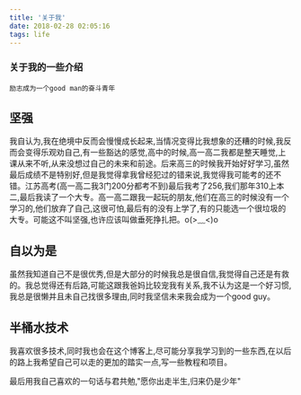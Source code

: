 ```yaml
---
title: '关于我'
date: 2018-02-28 02:05:16
tags: life
---
```

### 关于我的一些介绍

	励志成为一个good man的奋斗青年

## 坚强

我自认为,我在绝境中反而会慢慢成长起来,当情况变得比我想象的还糟的时候,我反而会变得乐观劝自己,有一些豁达的感觉,高中的时候,高一高二我都是整天睡觉,上课从来不听,从来没想过自己的未来和前途。后来高三的时候我开始好好学习,虽然最后成绩不是特别好,但是我觉得拿我曾经犯过的错来说,我觉得我可能考的还不错。江苏高考(高一高二我3门200分都考不到)最后我考了256,我们那年310上本二,最后我读了一个大专。高一高二跟我一起玩的朋友,他们在高三的时候没有一个学习的,他们放弃了自己,这很可怕,最后有的没有上学了,有的只能选一个很垃圾的大专。可能这不叫坚强,也许应该叫做垂死挣扎把。o(>﹏<)o

## 自以为是

虽然我知道自己不是很优秀,但是大部分的时候我总是很自信,我觉得自己还是有救的。我总觉得还有后路,可能这跟我爸妈比较宠我有关系,我不认为这是一个好习惯,我总是很懒并且未自己找很多理由,同时我坚信未来我会成为一个good guy。

## 半桶水技术

我喜欢很多技术,同时我也会在这个博客上,尽可能分享我学习到的一些东西,在以后的路上我希望自己可以走的更加的踏实一点,写一些教程和项目。


最后用我自己喜欢的一句话与君共勉,"愿你出走半生,归来仍是少年"
